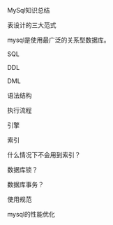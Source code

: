 MySql知识总结

表设计的三大范式







mysql是使用最广泛的关系型数据库。

SQL

DDL

DML

语法结构

执行流程

引擎

索引

什么情况下不会用到索引？



数据库锁？



数据库事务？



使用规范

mysql的性能优化




